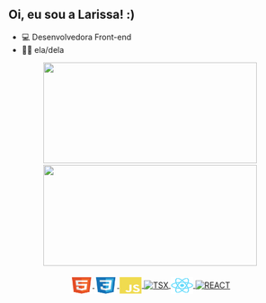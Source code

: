 ## Oi, eu sou a Larissa! :)

- 💻 Desenvolvedora Front-end
- 👩🏻 ela/dela

<div align="center">
  <a href="https://github.com/larissasiq">
  <img height="180em" width="380em" src="https://github-readme-stats.vercel.app/api?username=larissasiq&show_icons=true&theme=midnight-purple&include_all_commits=true&count_private=true"/>
  <img height="180em" width="380em" src="https://github-readme-stats.vercel.app/api/top-langs/?username=larissasiq&layout=compact&langs_count=7&theme=midnight-purple"/>
</div>
 <div align="center"><br>
  <img align="center" alt="HTML" height="30" width="40" src="https://raw.githubusercontent.com/devicons/devicon/master/icons/html5/html5-original.svg"/>
  <img align="center" alt="CSS" height="30" width="40" src="https://raw.githubusercontent.com/devicons/devicon/master/icons/css3/css3-original.svg"/>
  <img align="center" alt="JS" height="30" width="40" src="https://raw.githubusercontent.com/devicons/devicon/master/icons/javascript/javascript-plain.svg"/>
  <img align="center" alt="TSX" height="30" width="40"  src="https://cdn.jsdelivr.net/gh/devicons/devicon/icons/typescript/typescript-original.svg" />
  <img align="center" alt="REACT" height="30" width="40" src="https://raw.githubusercontent.com/devicons/devicon/master/icons/react/react-original.svg"/>
  <img align="center" alt="REACT" height="30" width="40" src="https://cdn.jsdelivr.net/gh/devicons/devicon/icons/android/android-plain.svg" />
  </div><br>
